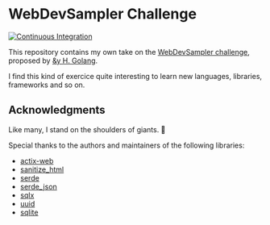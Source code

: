 # WebDevSampler Challenge

[![Continuous Integration](https://github.com/arnaudmorisset/web-dev-sampler-rust/actions/workflows/ci.yaml/badge.svg?branch=main)](https://github.com/arnaudmorisset/web-dev-sampler-rust/actions/workflows/ci.yaml)

This repository contains my own take on the [WebDevSampler challenge](https://dev.to/andyhaskell/introducing-the-webdevsampler-challenge-answers-in-go-5cmh), proposed by [&y H. Golang](https://twitter.com/AndyHaskell2013).

I find this kind of exercice quite interesting to learn new languages, libraries, frameworks and so on.

## Acknowledgments

Like many, I stand on the shoulders of giants. 🙂

Special thanks to the authors and maintainers of the following libraries:

- [actix-web](https://github.com/actix/actix-web)
- [sanitize_html](https://github.com/andy128k/sanitize-html-rs)
- [serde](https://github.com/serde-rs/serde)
- [serde_json](https://github.com/serde-rs/json)
- [sqlx](https://github.com/launchbadge/sqlx)
- [uuid](https://github.com/uuid-rs/uuid)
- [sqlite](https://www.sqlite.org/index.html)
